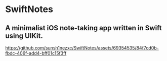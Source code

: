 # SwiftNotes
## A minimalist iOS note-taking app written in Swift using UIKit.



https://github.com/sunsh1nezxc/SwiftNotes/assets/69354535/84f7cd0b-fbdc-406f-add4-bff01c15f3ff

